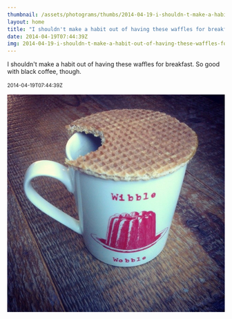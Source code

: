 ```yaml
---
thumbnail: /assets/photograms/thumbs/2014-04-19-i-shouldn-t-make-a-habit-out-of-having-these-waffles-for-breakfast--so-good-with-black-coffee--though-.png
layout: home
title: "I shouldn't make a habit out of having these waffles for breakfast. So good with black coffee, though."
date: 2014-04-19T07:44:39Z
img: 2014-04-19-i-shouldn-t-make-a-habit-out-of-having-these-waffles-for-breakfast--so-good-with-black-coffee--though-.jpg
---
```


I shouldn't make a habit out of having these waffles for breakfast. So good with black coffee, though.

<small>2014-04-19T07:44:39Z</small>

![I shouldn't make a habit out of having these waffles for breakfast. So good with black coffee, though.](/assets/photograms/original/2014-04-19-i-shouldn-t-make-a-habit-out-of-having-these-waffles-for-breakfast--so-good-with-black-coffee--though-.jpg)
